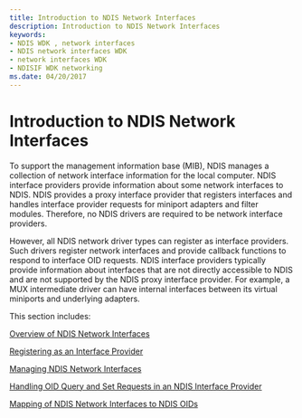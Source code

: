 ```yaml
---
title: Introduction to NDIS Network Interfaces
description: Introduction to NDIS Network Interfaces
keywords:
- NDIS WDK , network interfaces
- NDIS network interfaces WDK
- network interfaces WDK
- NDISIF WDK networking
ms.date: 04/20/2017
---
```


# Introduction to NDIS Network Interfaces

To support the management information base (MIB), NDIS manages a collection of network interface information for the local computer. NDIS interface providers provide information about some network interfaces to NDIS. NDIS provides a proxy interface provider that registers interfaces and handles interface provider requests for miniport adapters and filter modules. Therefore, no NDIS drivers are required to be network interface providers.

However, all NDIS network driver types can register as interface providers. Such drivers register network interfaces and provide callback functions to respond to interface OID requests. NDIS interface providers typically provide information about interfaces that are not directly accessible to NDIS and are not supported by the NDIS proxy interface provider. For example, a MUX intermediate driver can have internal interfaces between its virtual miniports and underlying adapters.

This section includes:

[Overview of NDIS Network Interfaces](overview-of-ndis-network-interfaces.md)

[Registering as an Interface Provider](registering-as-an-interface-provider.md)

[Managing NDIS Network Interfaces](managing-ndis-network-interfaces.md)

[Handling OID Query and Set Requests in an NDIS Interface Provider](handling-oid-query-and-set-requests-in-an-ndis-interface-provider.md)

[Mapping of NDIS Network Interfaces to NDIS OIDs](mapping-of-ndis-network-interfaces-to-ndis-oids.md)

 

 





